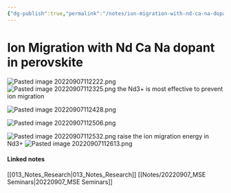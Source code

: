 ```yaml
---
{"dg-publish":true,"permalink":"/notes/ion-migration-with-nd-ca-na-dopant-in-perovskite/","tags":["research, compiled"]}
---
```



# Ion Migration with Nd Ca Na dopant in perovskite

![Pasted image 20220907112222.png](/img/user/Attachments/Pasted%20image%2020220907112222.png)
![Pasted image 20220907112325.png](/img/user/Attachments/Pasted%20image%2020220907112325.png)
the Nd3+ is most effective to prevent ion migration

![Pasted image 20220907112428.png](/img/user/Attachments/Pasted%20image%2020220907112428.png)

![Pasted image 20220907112506.png](/img/user/Attachments/Pasted%20image%2020220907112506.png)

![Pasted image 20220907112532.png](/img/user/Attachments/Pasted%20image%2020220907112532.png)
raise the ion migration energy in Nd3+
![Pasted image 20220907112613.png](/img/user/Attachments/Pasted%20image%2020220907112613.png)


#### Linked notes
[[013_Notes_Research\|013_Notes_Research]]
[[Notes/20220907_MSE Seminars\|20220907_MSE Seminars]]
